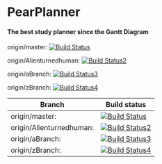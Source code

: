 # PearPlanner  
#### The best study planner since the Gantt Diagram

origin/master: [![Build Status](https://travis-ci.org/Alienturnedhuman/PearPlanner.svg?branch=master)](https://travis-ci.org/Alienturnedhuman/PearPlanner)

origin/Alienturnedhuman: [![Build Status2](https://travis-ci.org/Alienturnedhuman/PearPlanner.svg?branch=Alienturnedhuman)](https://travis-ci.org/Alienturnedhuman/PearPlanner)

origin/aBranch: [![Build Status3](https://travis-ci.org/Alienturnedhuman/PearPlanner.svg?branch=aBranch)](https://travis-ci.org/Alienturnedhuman/PearPlanner)


origin/zBranch: [![Build Status4](https://travis-ci.org/Alienturnedhuman/PearPlanner.svg?branch=zBranch)](https://travis-ci.org/Alienturnedhuman/PearPlanner)



| Branch  | Build status  |
| ------------- | ------------- |
| origin/master: | [![Build Status](https://travis-ci.org/Alienturnedhuman/PearPlanner.svg?branch=master)](https://travis-ci.org/Alienturnedhuman/PearPlanner)  |
| origin/Alienturnedhuman:  | [![Build Status2](https://travis-ci.org/Alienturnedhuman/PearPlanner.svg?branch=Alienturnedhuman)](https://travis-ci.org/Alienturnedhuman/PearPlanner)  |
| origin/aBranch: | [![Build Status3](https://travis-ci.org/Alienturnedhuman/PearPlanner.svg?branch=aBranch)](https://travis-ci.org/Alienturnedhuman/PearPlanner)  |
| origin/zBranch: | [![Build Status4](https://travis-ci.org/Alienturnedhuman/PearPlanner.svg?branch=zBranch)](https://travis-ci.org/Alienturnedhuman/PearPlanner)  |
